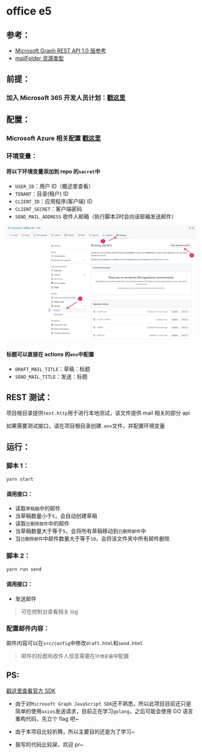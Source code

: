 # office e5

## 参考：

- [Microsoft Graph REST API 1.0 版参考](https://docs.microsoft.com/zh-cn/graph/api/overview?view=graph-rest-1.0)
- [mailFolder 资源类型](https://docs.microsoft.com/zh-cn/graph/api/resources/mailfolder?view=graph-rest-1.0)

## 前提：

### 加入 Microsoft 365 开发人员计划：[戳这里](https://developer.microsoft.com/zh-cn/microsoft-365/dev-program)

## 配置：

### Microsoft Azure 相关配置 [戳这里](./docs/microsoft-azure-config.md)

### 环境变量：

#### 将以下环境变量添加到 repo 的`secret`中

- `USER_ID`：用户 ID（概述里查看）
- `TENANT`：目录(租户) ID
- `CLIENT_ID`：应用程序(客户端) ID
- `CLIENT_SECRET`：客户端密码
- `SEND_MAIL_ADDRESS` 收件人邮箱（执行脚本2时会向该邮箱发送邮件）

![Screenshot of Actions secrets](https://raw.githubusercontent.com/whosydd/images-in-one/main/images/202202142049045.jpg)

#### 标题可以直接在 actions 的`env`中配置

- `DRAFT_MAIL_TITLE`：草稿：标题
- `SEND_MAIL_TITLE`：发送：标题

## REST 测试：

项目根目录提供`test.http`用于进行本地测试，该文件提供 mail 相关的部分 api

如果需要测试接口，请在项目根目录创建`.env`文件，并配置环境变量

## 运行：

### 脚本 1：

```sh
yarn start
```

#### 调用接口：

- 读取`草稿箱`中的邮件
- 当草稿数量小于`5`，会自动创建草稿
- 读取`已删除邮件`中的邮件
- 当草稿数量大于等于`5`，会将所有草稿移动到`已删除邮件`中
- 当`已删除邮件`中邮件数量大于等于`10`，会将该文件夹中所有邮件删除

### 脚本 2：

```sh
yarn run send
```

#### 调用接口：

- 发送邮件

> 可在控制台查看相关 log

### 配置邮件内容：

邮件内容可以在`src/config`中修改`draft.html`和`send.html`

> 邮件的标题和收件人信息需要在`环境变量`中配置

## PS:

[戳这里查看官方 SDK](https://docs.microsoft.com/zh-cn/graph/sdks/sdk-installation?view=graph-rest-1.0)

- 由于对`Microsoft Graph JavaScript SDK`还不熟悉，所以此项目目前还只是简单的使用`axios`发送请求，目前正在学习`golang`，之后可能会使用 GO 语言重构代码，先立个 flag 吧~

- 由于本项目比较折腾，所以主要目的还是为了学习~
- 我写的代码比较屎，欢迎 pr~
